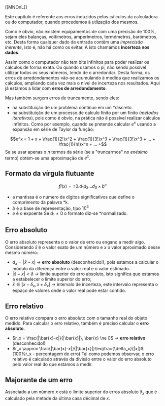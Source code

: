 [[MNOnL]]

Este capítulo é referente aos erros induzidos pelos cálculos da calculadora ou do computador, quando procedemos à utlização dos mesmos. 

Como é obvio, não existem equipamentos de com uma precisão de 100%, sejam eles balanças, voltímetros, amperímetros, termómetros,  barómetros, etc. Desta forma qualquer dado de entrada contêm uma *imprecisão inerente*, isto é, não há como os evitar.  A isto chamamos __incerteza nos dados__. 

Assim como o computador não tem bits infinitos para poder realizar os calculos de forma exata. Ou quando usamos o pi, não sendo possível utilizar todos os seus números, tendo de o arredondar. Desta forma, os erros de arredondamentos vão-se acumulando à medida que realizamos os cálculos, ampliando cada vez mais o nível de incerteza nos resultados. Aqui já estamos a lidar com __erros de arredondamento__. 

Mas também surgem erros de truncamento, sendo eles:
+ na substituição de um problema contínuo em um *discreto. 
+ na substituição de um processo de calculo finito por um finito (*métodos iterativos*), pois como é obvio, na prática não é possível realizar cálculos infinitos. 
Como por exemplo, quando se pretende calcular $e^x$ usando a expansão em série de Taylor da função:

$$e^x = 1 + x + \frac{1}{2!}x^2 + \frac{1}{3!}x^3 + \frac{1}{3!}x^3 + ... + \frac{1}{n!}x^n + ... +$$
Se se usar apenas o *n* termos da série (se a "truncarmos" no *enésimo* termo) obtém-se uma aproximação de $e^x$.

## Formato da vírgula flutuante
$$fl(x) = \pm0.d_1d_2...d_3 \times b^e$$
+ a mantissa é o número de dígitos significativos que define o comprimento da palavra *k. 
+ $b$ é a base de representação, tipo $10^3$
+ $e$ é o expoente
Se $d_1 \ne 0$ o formato diz-se *normalizado.  

## Erro absoluto
O erro absoluto representa o o valor de erro ou engano a medir algo.
Considerando $\bar{x}$ é o valor exato de um número e $x$ o valor aproximado desse mesmo número:
+ $d_x = |\bar{x} - x|$ -> **erro absoluto** (desconhecido!), pois estamos a calcular o módulo da diferença entre o valor real e o valor estimado. 
+ $|\bar{x} - x| < \delta$ -> limite superior do erro absoluto, isto significa que estamos a estabelecer o limite superior do erro;
+ $\bar{x} \in [x - \delta_x, x+ \delta_x]$ -> intervalo de incerteza, este intervalo representa o espaço de valores onde o valor real pode estar contido. 

## Erro relativo
O erro relativo compara o erro absoluto com o tamanho real do objeto medido. Para calcular o erro relativo, também é preciso calcular o **erro absoluto**. 
+ $r_x = \frac{|\bar{x}-x|}{|\bar{x}|}, \bar{x} \ne 0$  -> **erro relativo** (desconhecido!)
+ $r_x \approx \frac{|\bar{x}-x|}{|\bar{x}|}\leq\frac{\delta_x}{|x|}$ (100%r_x - percentagem de erro)
Tal como podemos observar, o erro relativo é calculado através da divisão entre o valor do erro absoluto pelo valor real do que estamos a medir. 

## Majorante de um erro
Associado a um número $x$ está o limite superior do erros absoluto $\delta_x$ que é calculado pela metade da última casa décimal de $x$.  
